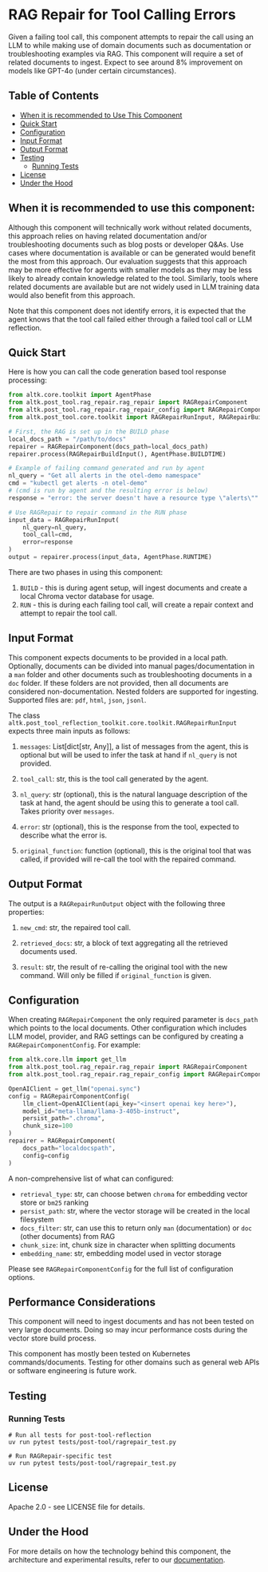 # RAG Repair for Tool Calling Errors
Given a failing tool call, this component attempts to repair the call using an LLM to while making use of domain documents such as documentation or troubleshooting examples via RAG. This component will require a set of related documents to ingest. Expect to see around 8% improvement on models like GPT-4o (under certain circumstances).

## Table of Contents
- [When it is recommended to Use This Component](#when-it-is-recommended-to-use-this-component)
- [Quick Start](#quick-start)
- [Configuration](#configuration)
- [Input Format](#input-format)
- [Output Format](#output-format)
- [Testing](#testing)
  - [Running Tests](#running-tests)
- [License](#license)
- [Under the Hood](#under-the-hood)

## When it is recommended to use this component:

Although this component will technically work without related documents, this approach relies on having related documentation and/or troubleshooting documents such as blog posts or developer Q&As. Use cases where documentation is available or can be generated would benefit the most from this approach. Our evaluation suggests that this approach may be more effective for agents with smaller models as they may be less likely to already contain knowledge related to the tool. Similarly, tools where related documents are available but are not widely used in LLM training data would also benefit from this approach.

Note that this component does not identify errors, it is expected that the agent knows that the tool call failed either through a failed tool call or LLM reflection.



## Quick Start
Here is how you can call the code generation based tool response processing:

```Python
from altk.core.toolkit import AgentPhase
from altk.post_tool.rag_repair.rag_repair import RAGRepairComponent
from altk.post_tool.rag_repair.rag_repair_config import RAGRepairComponentConfig
from altk.post_tool.core.toolkit import RAGRepairRunInput, RAGRepairBuildInput

# First, the RAG is set up in the BUILD phase
local_docs_path = "/path/to/docs"
repairer = RAGRepairComponent(docs_path=local_docs_path)
repairer.process(RAGRepairBuildInput(), AgentPhase.BUILDTIME)

# Example of failing command generated and run by agent
nl_query = "Get all alerts in the otel-demo namespace"
cmd = "kubectl get alerts -n otel-demo"
# (cmd is run by agent and the resulting error is below)
response = "error: the server doesn't have a resource type \"alerts\""

# Use RAGRepair to repair command in the RUN phase
input_data = RAGRepairRunInput(
    nl_query=nl_query,
    tool_call=cmd,
    error=response
)
output = repairer.process(input_data, AgentPhase.RUNTIME)
```

There are two phases in using this component:
1. `BUILD` - this is during agent setup, will ingest documents and create a local Chroma vector database for usage.
2. `RUN` - this is during each failing tool call, will create a repair context and attempt to repair the tool call.

## Input Format
This component expects documents to be provided in a local path. Optionally, documents can be divided into manual pages/documentation in a `man` folder and other documents such as troubleshooting documents in a `doc` folder. If these folders are not provided, then all documents are considered non-documentation. Nested folders are supported for ingesting. Supported files are: `pdf`, `html`, `json`, `jsonl`.

The class `altk.post_tool_reflection_toolkit.core.toolkit.RAGRepairRunInput` expects three main inputs as follows:

1. `messages`: List[dict[str, Any]], a list of messages from the agent, this is optional but will be used to infer the task at hand if `nl_query` is not provided.

1. `tool_call`: str, this is the tool call generated by the agent.

2. `nl_query`: str (optional), this is the natural language description of the task at hand, the agent should be using this to generate a tool call. Takes priority over `messages`.

3. `error`: str (optional), this is the response from the tool, expected to describe what the error is.

4. `original_function`: function (optional), this is the original tool that was called, if provided will re-call the tool with the repaired command.

## Output Format
The output is a `RAGRepairRunOutput` object with the following three properties:

1. `new_cmd`: str, the repaired tool call.

2. `retrieved_docs`: str, a block of text aggregating all the retrieved documents used.

3. `result`: str, the result of re-calling the original tool with the new command. Will only be filled if `original_function` is given.

## Configuration

When creating `RAGRepairComponent` the only required parameter is `docs_path` which points to the local documents. Other configuration which includes LLM model, provider, and RAG settings can be configured by creating a `RAGRepairComponentConfig`.
For example:

```python
from altk.core.llm import get_llm
from altk.post_tool.rag_repair.rag_repair import RAGRepairComponent
from altk.post_tool.rag_repair.rag_repair_config import RAGRepairComponentConfig

OpenAIClient = get_llm("openai.sync")
config = RAGRepairComponentConfig(
    llm_client=OpenAIClient(api_key="<insert openai key here>"),
    model_id="meta-llama/llama-3-405b-instruct",
    persist_path=".chroma",
    chunk_size=100
)
repairer = RAGRepairComponent(
    docs_path="localdocspath",
    config=config
)
```

A non-comprehensive list of what can configured:
- `retrieval_type`: str, can choose betwen `chroma` for embedding vector store or `bm25` ranking
- `persist_path`: str, where the vector storage will be created in the local filesystem
- `docs_filter`: str, can use this to return only `man` (documentation) or `doc` (other documents) from RAG
- `chunk_size`: int, chunk size in character when splitting documents
- `embedding_name`: str, embedding model used in vector storage

Please see `RAGRepairComponentConfig` for the full list of configuration options.

## Performance Considerations

This component will need to ingest documents and has not been tested on very large documents. Doing so may incur performance costs during the vector store build process.

This component has mostly been tested on Kubernetes commands/documents. Testing for other domains such as general web APIs or software engineering is future work.

## Testing

### Running Tests
```
# Run all tests for post-tool-reflection
uv run pytest tests/post-tool/ragrepair_test.py

# Run RAGRepair-specific test
uv run pytest tests/post-tool/ragrepair_test.py
```

## License
Apache 2.0 - see LICENSE file for details.

## Under the Hood
For more details on how the technology behind this component, the architecture and experimental results, refer to our [documentation](https://altk.ai).
